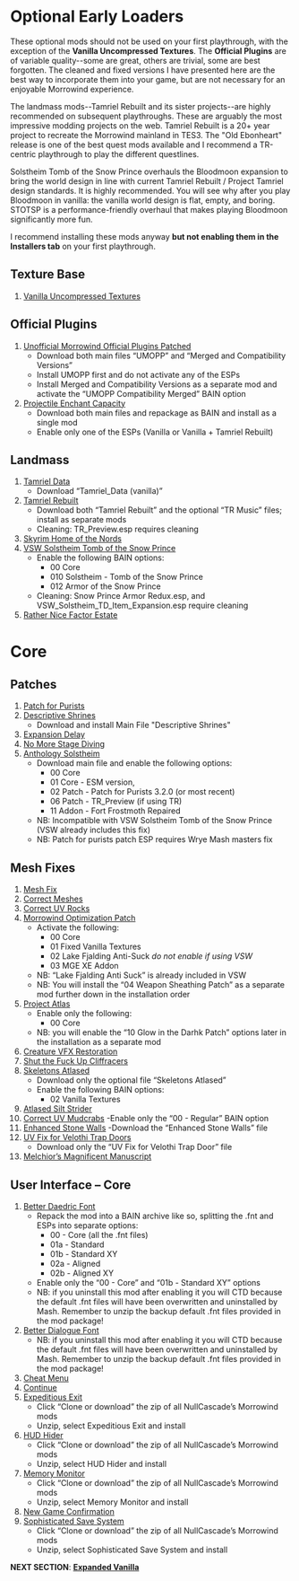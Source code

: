 # Optional Early Loaders
These optional mods should not be used on your first playthrough, with the exception of the **Vanilla Uncompressed Textures**. The **Official Plugins** are of variable quality--some are great, others are trivial, some are best forgotten. The cleaned and fixed versions I have presented here are the best way to incorporate them into your game, but are not necessary for an enjoyable Morrowind experience. 

The landmass mods--Tamriel Rebuilt and its sister projects--are highly recommended on subsequent playthroughs. These are arguably the most impressive modding projects on the web. Tamriel Rebuilt is a 20+ year project to recreate the Morrowind mainland in TES3. The "Old Ebonheart" release is one of the best quest mods available and I recommend a TR-centric playthrough to play the different questlines.

Solstheim Tomb of the Snow Prince overhauls the Bloodmoon expansion to bring the world design in line with current Tamriel Rebuilt / Project Tamriel design standards. It is highly recommended. You will see why after you play Bloodmoon in vanilla: the vanilla world design is flat, empty, and boring. STOTSP is a performance-friendly overhaul that makes playing Bloodmoon significantly more fun.

I recommend installing these mods anyway **but not enabling them in the Installers tab** on your first playthrough.

## Texture Base
1. [Vanilla Uncompressed Textures](https://www.nexusmods.com/morrowind/mods/45551?tab=files)
	
## Official Plugins
1. [Unofficial Morrowind Official Plugins Patched](https://www.nexusmods.com/morrowind/mods/43931?tab=files)
	- Download both main files “UMOPP” and “Merged and Compatibility Versions”
	- Install UMOPP first and do not activate any of the ESPs
	- Install Merged and Compatibility Versions as a separate mod and activate the “UMOPP Compatibility Merged” BAIN option
1. [Projectile Enchant Capacity](https://www.nexusmods.com/morrowind/mods/46685?tab=files)
	- Download both main files and repackage as BAIN and install as a single mod
	- Enable only one of the ESPs (Vanilla or Vanilla + Tamriel Rebuilt)
	
## Landmass
1. [Tamriel Data](https://www.nexusmods.com/morrowind/mods/44537?tab=files)
	- Download “Tamriel_Data (vanilla)”
1. [Tamriel Rebuilt](https://www.nexusmods.com/morrowind/mods/42145?tab=files)
	- Download both “Tamriel Rebuilt” and the optional “TR Music” files; install as separate mods
	- Cleaning: TR_Preview.esp requires cleaning
1. [Skyrim Home of the Nords](https://www.nexusmods.com/morrowind/mods/44921?tab=files)
1. [VSW Solstheim Tomb of the Snow Prince](https://www.nexusmods.com/morrowind/mods/46810)
	- Enable the following BAIN options:
		- 00 Core
		- 010 Solstheim - Tomb of the Snow Prince
		- 012 Armor of the Snow Prince
	- Cleaning: Snow Prince Armor Redux.esp, and VSW_Solstheim_TD_Item_Expansion.esp require cleaning
1. [Rather Nice Factor Estate](https://www.nexusmods.com/morrowind/mods/47933?tab=files)

# Core

## Patches
1. [Patch for Purists](https://www.nexusmods.com/morrowind/mods/45096?tab=files)
1. [Descriptive Shrines](https://www.nexusmods.com/morrowind/mods/46119?tab=files)
	- Download and install Main File "Descriptive Shrines"
1. [Expansion Delay](https://www.nexusmods.com/morrowind/mods/47588?tab=files)
1. [No More Stage Diving](https://www.nexusmods.com/morrowind/mods/47738?tab=files)
1. [Anthology Solstheim](https://www.nexusmods.com/morrowind/mods/43436?tab=files)
	- Download main file and enable the following options:
		- 00 Core
		- 01 Core - ESM version, 
		- 02 Patch - Patch for Purists 3.2.0 (or most recent)
		- 06 Patch - TR_Preview (if using TR)
		- 11 Addon - Fort Frostmoth Repaired
	- NB: Incompatible with VSW Solstheim Tomb of the Snow Prince (VSW already includes this fix)
	- NB: Patch for purists patch ESP requires Wrye Mash masters fix

## Mesh Fixes
1. [Mesh Fix](https://www.nexusmods.com/morrowind/mods/42134?tab=files)
1. [Correct Meshes](https://www.nexusmods.com/morrowind/mods/39348?tab=files)
1. [Correct UV Rocks](https://www.nexusmods.com/morrowind/mods/46104?tab=files)
1. [Morrowind Optimization Patch](https://www.nexusmods.com/morrowind/mods/45384?tab=files)
	- Activate the following:
		- 00 Core
		- 01 Fixed Vanilla Textures
		- 02 Lake Fjalding Anti-Suck *do not enable if using VSW*
		- 03 MGE XE Addon
	- NB: “Lake Fjalding Anti Suck” is already included in VSW
	- NB: You will install the “04 Weapon Sheathing Patch” as a separate mod further down in the installation order
1. [Project Atlas](https://www.nexusmods.com/morrowind/mods/45399?tab=files)
	- Enable only the following:
		- 00 Core
	- NB: you will enable the “10 Glow in the Darhk Patch” options later in the installation as a separate mod
1. [Creature VFX Restoration](https://www.nexusmods.com/morrowind/mods/46194?tab=files)
1. [Shut the Fuck Up Cliffracers](https://www.nexusmods.com/morrowind/mods/46588?tab=files)
1. [Skeletons Atlased](https://www.nexusmods.com/morrowind/mods/46012?tab=files)
	- Download only the optional file “Skeletons Atlased”
	- Enable the following BAIN options:
		- 02 Vanilla Textures
1. [Atlased Silt Strider](https://www.nexusmods.com/morrowind/mods/46806?tab=files)
1. [Correct UV Mudcrabs](https://www.nexusmods.com/morrowind/mods/42130?tab=files)
	-Enable only the “00 - Regular” BAIN option
1. [Enhanced Stone Walls](https://www.nexusmods.com/morrowind/mods/45939?tab=files)
	-Download the “Enhanced Stone Walls” file
1. [UV Fix for Velothi Trap Doors](https://www.nexusmods.com/morrowind/mods/43528?tab=files)
	- Download only the “UV Fix for Velothi Trap Door” file
1. [Melchior’s Magnificent Manuscript](https://www.nexusmods.com/morrowind/mods/45626?tab=files)
	
## User Interface – Core
1. [Better Daedric Font](https://www.nexusmods.com/morrowind/mods/44540?tab=files)
	- Repack the mod into a BAIN archive like so, splitting the .fnt and ESPs into separate options:
		- 00 - Core (all the .fnt files)
		- 01a - Standard
		- 01b - Standard XY
		- 02a - Aligned
		- 02b - Aligned XY
	- Enable only the “00 - Core” and “01b - Standard XY” options
	- NB: if you uninstall this mod after enabling it you will CTD because the default .fnt files will have been overwritten and uninstalled by Mash. Remember to unzip the backup default .fnt files provided in the mod package!
1. [Better Dialogue Font](https://www.nexusmods.com/morrowind/mods/36873?tab=files)
	- NB: if you uninstall this mod after enabling it you will CTD because the default .fnt files will have been overwritten and uninstalled by Mash. Remember to unzip the backup default .fnt files provided in the mod package!
1. [Cheat Menu](https://www.nexusmods.com/morrowind/mods/47143?tab=files)
1. [Continue](https://www.nexusmods.com/morrowind/mods/45952?tab=files)
1. [Expeditious Exit](https://github.com/NullCascade/morrowind-mods)
	- Click “Clone or download” the zip of all NullCascade’s Morrowind mods
	- Unzip, select Expeditious Exit and install
1. [HUD Hider](https://github.com/NullCascade/morrowind-mods)
	- Click “Clone or download” the zip of all NullCascade’s Morrowind mods
	- Unzip, select HUD Hider and install
1. [Memory Monitor](https://github.com/NullCascade/morrowind-mods)
	- Click “Clone or download” the zip of all NullCascade’s Morrowind mods
	- Unzip, select Memory Monitor and install
1. [New Game Confirmation](https://www.nexusmods.com/morrowind/mods/45952?tab=files)
1. [Sophisticated Save System](https://github.com/NullCascade/morrowind-mods)
	- Click “Clone or download” the zip of all NullCascade’s Morrowind mods
	- Unzip, select Sophisticated Save System and install

**NEXT SECTION**:
[**Expanded Vanilla**](https://github.com/doublemoulinet/Morrowind-Modular-Mod-Guide/blob/master/EXPANDEDVANILLA.md)